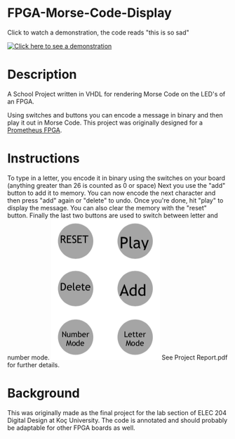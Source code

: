 # FPGA-Morse-Code-Display

Click to watch a demonstration, the code reads "this is so sad"

[![Click here to see a demonstration](https://cdn-b-east.streamable.com/image/2opzx_1.jpg?token=WOIzrBknnISiWQjM6lYBHQ&expires=1583454900)](https://streamable.com/2opzx "Demonstration")

# Description

A School Project written in VHDL for rendering Morse Code on the LED's of an FPGA.

Using switches and buttons you can encode a message in binary and then play it out in Morse Code. 
This project was originally designed for a [Prometheus FPGA](https://www.isabekov.pro/prometheus-fpga/).

# Instructions 

To type in a letter, you encode it in binary using the switches on your board (anything greater than 26 is counted as 0 or space)
Next you use the "add" button to add it to memory. You can now encode the next character and then press "add" again or "delete" to undo. Once you're done, hit "play" to display the message. You can also clear the memory with the "reset" button. Finally the last two buttons are used to switch between letter and number mode.
![Button bindings](https://github.com/madprogramer/FPGA-Morse-Code-Display/blob/master/ButtonMapping.png "Button Mapping") See Project Report.pdf for further details.

# Background

This was originally made as the final project for the lab section of ELEC 204 Digital Design at Koç University. The code is annotated and should probably be adaptable for other FPGA boards as well.
